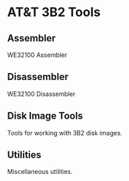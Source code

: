# AT&T 3B2 Tools

## Assembler

WE32100 Assembler

## Disassembler

WE32100 Disassembler

## Disk Image Tools

Tools for working with 3B2 disk images.

## Utilities

Miscellaneous utilities.

